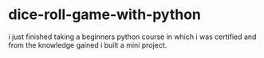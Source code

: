 # dice-roll-game-with-python
i just finished taking a beginners python course in which i was certified  and from the knowledge gained i built a mini project.
